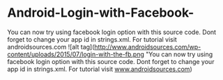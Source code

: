# Android-Login-with-Facebook-
You can now try using facebook login option with this source code. Dont forget to change your app id in strings.xml. For tutorial visit androidsources.com
![alt tag](http://www.androidsources.com/wp-content/uploads/2015/07/login-with-the-fb.png "You can now try using facebook login option with this source code. Dont forget to change your app id in strings.xml. For tutorial visit www.androidsources.com)
